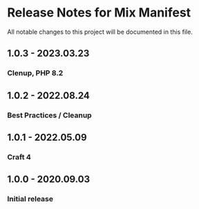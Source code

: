 # Release Notes for Mix Manifest

All notable changes to this project will be documented in this file.

## 1.0.3 - 2023.03.23
### Clenup, PHP 8.2

## 1.0.2 - 2022.08.24
### Best Practices / Cleanup

## 1.0.1 - 2022.05.09
### Craft 4

## 1.0.0 - 2020.09.03
### Initial release
